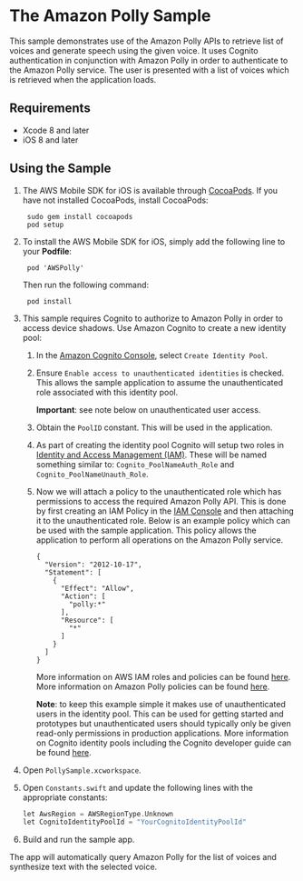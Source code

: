 # The Amazon Polly Sample

This sample demonstrates use of the Amazon Polly APIs to retrieve list of voices and generate speech using the given voice.  It uses Cognito authentication in conjunction with Amazon Polly in order to authenticate to the Amazon Polly service. The user is presented with a list of voices which is retrieved when the application loads.

## Requirements

* Xcode 8 and later
* iOS 8 and later

## Using the Sample

1. The AWS Mobile SDK for iOS is available through [CocoaPods](http://cocoapods.org). If you have not installed CocoaPods, install CocoaPods:

		sudo gem install cocoapods
		pod setup

1. To install the AWS Mobile SDK for iOS, simply add the following line to your **Podfile**:

		pod 'AWSPolly'

	Then run the following command:

		pod install

1. This sample requires Cognito to authorize to Amazon Polly in order to access device shadows.  Use Amazon Cognito to create a new identity pool:
	1. In the [Amazon Cognito Console](https://console.aws.amazon.com/cognito/), select `Create Identity Pool`.
	1. Ensure `Enable access to unauthenticated identities` is checked.  This allows the sample application to assume the unauthenticated role associated with this identity pool.

		**Important**: see note below on unauthenticated user access.

	1. Obtain the `PoolID` constant.  This will be used in the application.
	1. As part of creating the identity pool Cognito will setup two roles in [Identity and Access Management (IAM)](https://console.aws.amazon.com/iam/home#roles).  These will be named something similar to: `Cognito_PoolNameAuth_Role` and `Cognito_PoolNameUnauth_Role`.
	1. Now we will attach a policy to the unauthenticated role which has permissions to access the required Amazon Polly API.  This is done by first creating an IAM Policy in the [IAM Console](https://console.aws.amazon.com/iam/home#policies) and then attaching it to the unauthenticated role.  Below is an example policy which can be used with the sample application.  This policy allows the application to perform all operations on the Amazon Polly service.

		```
		{
		  "Version": "2012-10-17",
		  "Statement": [
			{
			  "Effect": "Allow",
			  "Action": [
				"polly:*"
			  ],
			  "Resource": [
				"*"
			  ]
			}
		  ]
		}
		```

		More information on AWS IAM roles and policies can be found [here](http://docs.aws.amazon.com/IAM/latest/UserGuide/access_policies_manage.html).  More information on Amazon Polly policies can be found [here](http://docs.aws.amazon.com/polly/latest/dg/using-identity-based-policies.html).

		**Note**: to keep this example simple it makes use of unauthenticated users in the identity pool.  This can be used for getting started and prototypes but unauthenticated users should typically only be given read-only permissions in production applications.  More information on Cognito identity pools including the Cognito developer guide can be found [here](http://aws.amazon.com/cognito/).

1. Open `PollySample.xcworkspace`.

1. Open `Constants.swift` and update the following lines with the appropriate constants:

	```c
	let AwsRegion = AWSRegionType.Unknown
	let CognitoIdentityPoolId = "YourCognitoIdentityPoolId"
	```

1. Build and run the sample app.

The app will automatically query Amazon Polly for the list of voices and synthesize text with the selected voice.
